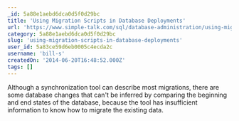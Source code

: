 ```yaml
---
_id: 5a88e1aebd6dca0d5f0d29bc
title: 'Using Migration Scripts in Database Deployments'
url: 'https://www.simple-talk.com/sql/database-administration/using-migration-scripts-in-database-deployments/'
category: 5a88e1aebd6dca0d5f0d29bc
slug: 'using-migration-scripts-in-database-deployments'
user_id: 5a83ce59d6eb0005c4ecda2c
username: 'bill-s'
createdOn: '2014-06-20T16:48:52.000Z'
tags: []
---
```


Although a synchronization tool can describe most migrations, there are some database changes that can't be inferred by comparing the beginning and end states of the database, because the tool has insufficient information to know how to migrate the existing data.
